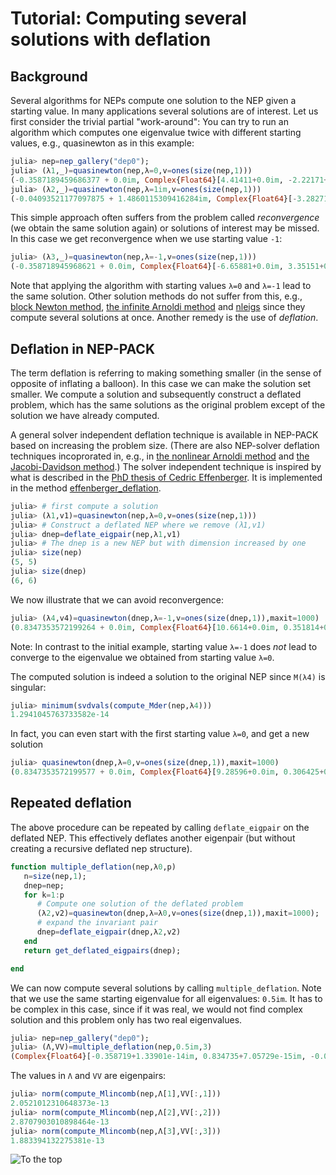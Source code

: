 # Tutorial: Computing several solutions with deflation

## Background
Several algorithms for NEPs compute one solution to the NEP
given a starting value. In many applications several
solutions are of interest. Let us first consider the trivial partial
"work-around": You can try to
run an algorithm which computes one eigenvalue twice with
different starting values, e.g., quasinewton as in this
example:
```julia
julia> nep=nep_gallery("dep0");
julia> (λ1,_)=quasinewton(nep,λ=0,v=ones(size(nep,1)))
(-0.3587189459686377 + 0.0im, Complex{Float64}[4.41411+0.0im, -2.22171+0.0im, 4.31544+0.0im, -7.76501+0.0im, -9.51261+0.0im])
julia> (λ2,_)=quasinewton(nep,λ=1im,v=ones(size(nep,1)))
(-0.04093521177097875 + 1.4860115309416284im, Complex{Float64}[-3.28271+11.7399im, 5.08623-8.05479im, 7.16697-6.25547im, -2.69349+4.63954im, -9.91065+14.4678im])
```
This simple approach often suffers from the problem called *reconvergence* (we obtain the
same solution again) or solutions of interest may be missed. In this case we get
reconvergence when we use starting value `-1`:
```julia
julia> (λ3,_)=quasinewton(nep,λ=-1,v=ones(size(nep,1)))
(-0.358718945968621 + 0.0im, Complex{Float64}[-6.65881+0.0im, 3.35151+0.0im, -6.50997+0.0im, 11.7137+0.0im, 14.3501+0.0im])
```
Note that applying the algorithm with starting values `λ=0` and `λ=-1` lead to the same solution.
Other solution methods do not suffer from this, e.g.,
[block Newton method](methods.md#NonlinearEigenproblems.NEPSolver.blocknewton),
[the infinite Arnoldi method](methods.md#NonlinearEigenproblems.NEPSolver.iar)
and
[nleigs](methods.md#NonlinearEigenproblems.NEPSolver.nleigs)
since they compute several solutions at once.
Another remedy is the use of *deflation*.

## Deflation in NEP-PACK

The term deflation is referring to making
something smaller (in the sense of opposite of inflating a balloon). In this case we can make the solution set smaller. We compute a solution and subsequently
construct a deflated problem, which has the same solutions as the original
problem except of the solution we have already computed.

A general solver independent deflation technique is available in NEP-PACK based on increasing
the problem size.
(There are also NEP-solver deflation techniques incoprorated in, e.g., in [the nonlinear Arnoldi method](methods.md#NonlinearEigenproblems.NEPSolver.nlar) and [the Jacobi-Davidson method](methods.md#NonlinearEigenproblems.NEPSolver.jd_betcke).)
The solver independent technique is inspired by what is described in the [PhD thesis
of Cedric Effenberger](http://sma.epfl.ch/~anchpcommon/students/effenberger.pdf).
It is implemented in the method [effenberger_deflation](transformations.md#NonlinearEigenproblems.NEPTypes.effenberger_deflation).

```julia
julia> # first compute a solution
julia> (λ1,v1)=quasinewton(nep,λ=0,v=ones(size(nep,1)))
julia> # Construct a deflated NEP where we remove (λ1,v1)
julia> dnep=deflate_eigpair(nep,λ1,v1)
julia> # The dnep is a new NEP but with dimension increased by one
julia> size(nep)
(5, 5)
julia> size(dnep)
(6, 6)
```
We now illustrate that we can avoid reconvergence:
```julia
julia> (λ4,v4)=quasinewton(dnep,λ=-1,v=ones(size(dnep,1)),maxit=1000)
(0.8347353572199264 + 0.0im, Complex{Float64}[10.6614+0.0im, 0.351814+0.0im, -0.940539+0.0im, 1.10798+0.0im, 3.53392+0.0im, -0.447213+0.0im])
```
Note: In contrast to the initial example, starting value `λ=-1` does *not* lead to converge to the eigenvalue we obtained from starting value `λ=0`.

The computed solution is indeed a solution to the original NEP since `M(λ4)` is singular:
```julia
julia> minimum(svdvals(compute_Mder(nep,λ4)))
1.2941045763733582e-14
```
In fact, you can even start with the first starting value `λ=0`, and get a new solution
```julia
julia> quasinewton(dnep,λ=0,v=ones(size(dnep,1)),maxit=1000)
(0.8347353572199577 + 0.0im, Complex{Float64}[9.28596+0.0im, 0.306425+0.0im, -0.819196+0.0im, 0.965031+0.0im, 3.07799+0.0im, -0.389516+0.0im])
```

## Repeated deflation

The above procedure can be repeated by calling `deflate_eigpair` on
the deflated NEP. This effectively deflates another eigenpair
(but without creating a recursive deflated nep structure).


```julia
function multiple_deflation(nep,λ0,p)
   n=size(nep,1);
   dnep=nep;
   for k=1:p
      # Compute one solution of the deflated problem
      (λ2,v2)=quasinewton(dnep,λ=λ0,v=ones(size(dnep,1)),maxit=1000);
      # expand the invariant pair
      dnep=deflate_eigpair(dnep,λ2,v2)
   end
   return get_deflated_eigpairs(dnep);

end
```

We can now compute several solutions by calling `multiple_deflation`.
Note that we use the same starting eigenvalue for all eigenvalues: `0.5im`. It has
to be complex in this case, since if it was real, we would not find complex solution and this problem only has two real eigenvalues.
```julia
julia> nep=nep_gallery("dep0");
julia> (Λ,VV)=multiple_deflation(nep,0.5im,3)
(Complex{Float64}[-0.358719+1.33901e-14im, 0.834735+7.05729e-15im, -0.0409352+1.48601im], Complex{Float64}[-0.0148325-0.316707im -0.670282+0.268543im -0.41261+0.229832im; 0.00746549+0.159405im -0.0881321+0.0353094im 0.360381-0.0796982im; … ; 0.0260924+0.557131im -0.298976+0.119782im -0.201138+0.0524051im; 0.0319648+0.68252im -0.528234+0.211633im -0.668441+0.121828im])
```
The values in `Λ` and `VV` are eigenpairs:
```julia
julia> norm(compute_Mlincomb(nep,Λ[1],VV[:,1]))
2.0521012310648373e-13
julia> norm(compute_Mlincomb(nep,Λ[2],VV[:,2]))
2.8707903010898464e-13
julia> norm(compute_Mlincomb(nep,Λ[3],VV[:,3]))
1.883394132275381e-13
```

![To the top](http://jarlebring.se/onepixel.png?NEPPACKDOC_DEFLATION)

